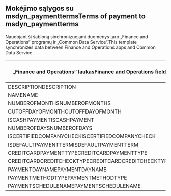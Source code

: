## <a name="terms-of-payment-to-msdyn_paymentterms"></a><span data-ttu-id="4fc35-101">Mokėjimo sąlygos su msdyn_paymentterms</span><span class="sxs-lookup"><span data-stu-id="4fc35-101">Terms of payment to msdyn_paymentterms</span></span>

<span data-ttu-id="4fc35-102">Naudojant šį šabloną sinchronizuojami duomenys tarp „Finance and Operations“ programų ir „Common Data Service“.</span><span class="sxs-lookup"><span data-stu-id="4fc35-102">This template synchronizes data between Finance and Operations apps and Common Data Service.</span></span>

<span data-ttu-id="4fc35-103">„Finance and Operations“ laukas</span><span class="sxs-lookup"><span data-stu-id="4fc35-103">Finance and Operations field</span></span> | <span data-ttu-id="4fc35-104">Schemos tipas</span><span class="sxs-lookup"><span data-stu-id="4fc35-104">Map type</span></span> | <span data-ttu-id="4fc35-105">Kitas „Dynamics 365” laukas</span><span class="sxs-lookup"><span data-stu-id="4fc35-105">Other Dynamics 365 field</span></span> | <span data-ttu-id="4fc35-106">Numatytoji reikšmė</span><span class="sxs-lookup"><span data-stu-id="4fc35-106">Default value</span></span>
---|---|---|---
<span data-ttu-id="4fc35-107">DESCRIPTION</span><span class="sxs-lookup"><span data-stu-id="4fc35-107">DESCRIPTION</span></span> | = | <span data-ttu-id="4fc35-108">msdyn_description</span><span class="sxs-lookup"><span data-stu-id="4fc35-108">msdyn_description</span></span> | 
<span data-ttu-id="4fc35-109">NAME</span><span class="sxs-lookup"><span data-stu-id="4fc35-109">NAME</span></span> | = | <span data-ttu-id="4fc35-110">msdyn_name</span><span class="sxs-lookup"><span data-stu-id="4fc35-110">msdyn_name</span></span> | 
<span data-ttu-id="4fc35-111">NUMBEROFMONTHS</span><span class="sxs-lookup"><span data-stu-id="4fc35-111">NUMBEROFMONTHS</span></span> | = | <span data-ttu-id="4fc35-112">msdyn_numberofmonth</span><span class="sxs-lookup"><span data-stu-id="4fc35-112">msdyn_numberofmonth</span></span> | 
<span data-ttu-id="4fc35-113">CUTOFFDAYOFMONTH</span><span class="sxs-lookup"><span data-stu-id="4fc35-113">CUTOFFDAYOFMONTH</span></span> | = | <span data-ttu-id="4fc35-114">msdyn_cutoffdayofmonth</span><span class="sxs-lookup"><span data-stu-id="4fc35-114">msdyn_cutoffdayofmonth</span></span> | 
<span data-ttu-id="4fc35-115">ISCASHPAYMENT</span><span class="sxs-lookup"><span data-stu-id="4fc35-115">ISCASHPAYMENT</span></span> | >< | <span data-ttu-id="4fc35-116">msdyn_iscashpayment</span><span class="sxs-lookup"><span data-stu-id="4fc35-116">msdyn_iscashpayment</span></span> | 
<span data-ttu-id="4fc35-117">NUMBEROFDAYS</span><span class="sxs-lookup"><span data-stu-id="4fc35-117">NUMBEROFDAYS</span></span> | = | <span data-ttu-id="4fc35-118">msdyn_days</span><span class="sxs-lookup"><span data-stu-id="4fc35-118">msdyn_days</span></span> | 
<span data-ttu-id="4fc35-119">ISCERTIFIEDCOMPANYCHECK</span><span class="sxs-lookup"><span data-stu-id="4fc35-119">ISCERTIFIEDCOMPANYCHECK</span></span> | >< | <span data-ttu-id="4fc35-120">msdyn_iscertifiedcompanycheck</span><span class="sxs-lookup"><span data-stu-id="4fc35-120">msdyn_iscertifiedcompanycheck</span></span> | 
<span data-ttu-id="4fc35-121">ISDEFAULTPAYMENTTERM</span><span class="sxs-lookup"><span data-stu-id="4fc35-121">ISDEFAULTPAYMENTTERM</span></span> | >< | <span data-ttu-id="4fc35-122">msdyn_isdefaultpaymentterm</span><span class="sxs-lookup"><span data-stu-id="4fc35-122">msdyn_isdefaultpaymentterm</span></span> | 
<span data-ttu-id="4fc35-123">CREDITCARDPAYMENTTYPE</span><span class="sxs-lookup"><span data-stu-id="4fc35-123">CREDITCARDPAYMENTTYPE</span></span> | >< | <span data-ttu-id="4fc35-124">msdyn_creditcardpaymenttype</span><span class="sxs-lookup"><span data-stu-id="4fc35-124">msdyn_creditcardpaymenttype</span></span> | 
<span data-ttu-id="4fc35-125">CREDITCARDCREDITCHECKTYPE</span><span class="sxs-lookup"><span data-stu-id="4fc35-125">CREDITCARDCREDITCHECKTYPE</span></span> | >< | <span data-ttu-id="4fc35-126">msdyn_creditcardcreditchecktype</span><span class="sxs-lookup"><span data-stu-id="4fc35-126">msdyn_creditcardcreditchecktype</span></span> | 
<span data-ttu-id="4fc35-127">PAYMENTDAYNAME</span><span class="sxs-lookup"><span data-stu-id="4fc35-127">PAYMENTDAYNAME</span></span> | = | <span data-ttu-id="4fc35-128">msdyn_paymentdayname.msdyn_name</span><span class="sxs-lookup"><span data-stu-id="4fc35-128">msdyn_paymentdayname.msdyn_name</span></span> | 
<span data-ttu-id="4fc35-129">PAYMENTMETHODTYPE</span><span class="sxs-lookup"><span data-stu-id="4fc35-129">PAYMENTMETHODTYPE</span></span> | >< | <span data-ttu-id="4fc35-130">msdyn_paymentmethodtype</span><span class="sxs-lookup"><span data-stu-id="4fc35-130">msdyn_paymentmethodtype</span></span> | 
<span data-ttu-id="4fc35-131">PAYMENTSCHEDULENAME</span><span class="sxs-lookup"><span data-stu-id="4fc35-131">PAYMENTSCHEDULENAME</span></span> | = | <span data-ttu-id="4fc35-132">msdyn_paymentschedulename.msdyn_name</span><span class="sxs-lookup"><span data-stu-id="4fc35-132">msdyn_paymentschedulename.msdyn_name</span></span> | 
